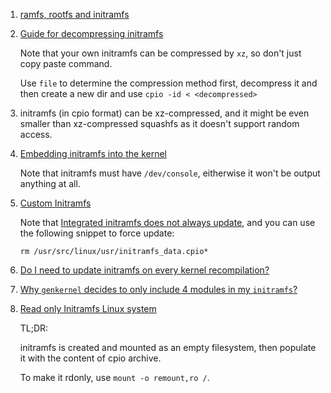  1. [ramfs, rootfs and initramfs](https://www.kernel.org/doc/Documentation/filesystems/ramfs-rootfs-initramfs.txt)
 2. [Guide for decompressing initramfs](https://superuser.com/questions/734124/need-to-uncompress-the-initramfs-file)
    
    Note that your own initramfs can be compressed by `xz`, so don't just copy paste command.
    
    Use `file` to determine the compression method first, decompress it and then create a new dir and use `cpio -id < <decompressed>`
 3. initramfs (in cpio format) can be xz-compressed, and it might be even smaller than xz-compressed squashfs as it doesn't support random access.
 4. [Embedding initramfs into the kernel](https://wiki.gentoo.org/wiki/Custom_Initramfs#Embedding_into_the_Kernel)
    
    Note that initramfs must have `/dev/console`, eitherwise it won't be output anything at all.
 5. [Custom Initramfs](https://wiki.gentoo.org/wiki/Custom_Initramfs)
    
    Note that [Integrated initramfs does not always update](https://wiki.gentoo.org/wiki/Custom_Initramfs#Integrated_initramfs_does_not_always_update), and you can
    use the following snippet to force update:
    
    ```
    rm /usr/src/linux/usr/initramfs_data.cpio*
    ```
 6. [Do I need to update initramfs on every kernel recompilation?](https://unix.stackexchange.com/questions/632617/do-i-need-to-update-initramfs-on-every-kernel-recompilation)
 7. [Why `genkernel` decides to only include 4 modules in my `initramfs`?](https://unix.stackexchange.com/questions/632626/why-genkernel-decides-to-only-include-4-modules-in-my-initramfs)
 8. [Read only Initramfs Linux system](https://stackoverflow.com/questions/43891240/read-only-initramfs-linux-system)
    
    TL;DR:
    
    initramfs is created and mounted as an empty filesystem, then populate it with the content of cpio archive.
    
    To make it rdonly, use `mount -o remount,ro /`.
